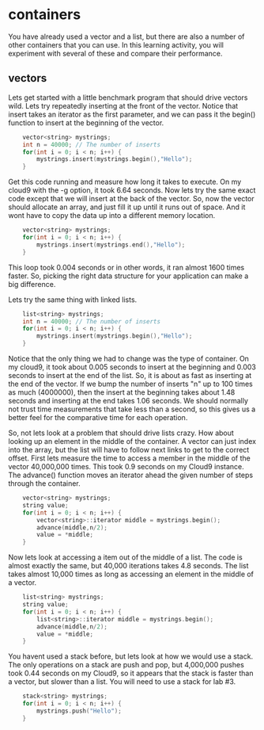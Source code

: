 # containers
You have already used a vector and a list, but there are also a number of other containers that you can use.  In this learning activity, you will experiment with several of these and compare their performance.

## vectors
Lets get started with a little benchmark program that should drive vectors wild.  Lets try repeatedly inserting at the front of the vector.  Notice that insert takes an iterator as the first parameter, and we can pass it the begin() function to insert at the beginning of the vector.  
```c++
    vector<string> mystrings;
    int n = 40000; // The number of inserts 
    for(int i = 0; i < n; i++) {
        mystrings.insert(mystrings.begin(),"Hello");
    }
```
Get this code running and measure how long it takes to execute.  On my cloud9 with the -g option, it took 6.64 seconds.  Now lets try the same exact code except that we will insert at the back of the vector.  So, now the vector should allocate an array, and just fill it up until it runs out of space.  And it wont have to copy the data up into a different memory location.
```c++
    vector<string> mystrings;
    for(int i = 0; i < n; i++) {
        mystrings.insert(mystrings.end(),"Hello");
    }
```
This loop took 0.004 seconds or in other words, it ran almost 1600 times faster.  So, picking the right data structure for your application can make a big difference.

Lets try the same thing with linked lists.
```c++
    list<string> mystrings;
    int n = 40000; // The number of inserts
    for(int i = 0; i < n; i++) {
        mystrings.insert(mystrings.begin(),"Hello");
    }
```
Notice that the only thing we had to change was the type of container.  On my cloud9, it took about 0.005 seconds to insert at the beginning and 0.003 seconds to insert at the end of the list.  So, it is about as fast as inserting at the end of the vector.  If we bump the number of inserts "n" up to 100 times as much (4000000), then the insert at the beginning takes about 1.48 seconds and inserting at the end takes 1.06 seconds.  We should normally not trust time measurements that take less than a second, so this gives us a better feel for the comparative time for each operation.

So, not lets look at a problem that should drive lists crazy.  How about looking up an element in the middle of the container.  A vector can just index into the array, but the list will have to follow next links to get to the correct offset.  First lets measure the time to access a member in the middle of the vector 40,000,000 times.  This took 0.9 seconds on my Cloud9 instance.  The advance() function moves an iterator ahead the given number of steps through the container.
```c++
    vector<string> mystrings;
    string value;
    for(int i = 0; i < n; i++) {
        vector<string>::iterator middle = mystrings.begin();
        advance(middle,n/2);
        value = *middle;
    } 
```
Now lets look at accessing a item out of the middle of a list.  The code is almost exactly the same, but 40,000 iterations takes 4.8 seconds.  The list takes almost 10,000 times as long as accessing an element in the middle of a vector.

```c++
    list<string> mystrings;
    string value;
    for(int i = 0; i < n; i++) {
        list<string>::iterator middle = mystrings.begin();
        advance(middle,n/2);
        value = *middle;
    }
```
You havent used a stack before, but lets look at how we would use a stack.  The only operations on a stack are push and pop, but 4,000,000 pushes took 0.44 seconds on my Cloud9, so it appears that the stack is faster than a vector, but slower than a list.  You will need to use a stack for lab #3.
```c++
    stack<string> mystrings;
    for(int i = 0; i < n; i++) {
        mystrings.push("Hello");
    }
```

